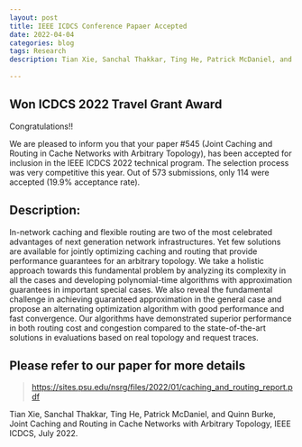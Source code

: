 ```yaml
---
layout: post
title: IEEE ICDCS Conference Papaer Accepted
date: 2022-04-04
categories: blog
tags: Research
description: Tian Xie, Sanchal Thakkar, Ting He, Patrick McDaniel, and Quinn Burke, Joint Caching and Routing in Cache Networks with Arbitrary Topology, IEEE ICDCS, July 2022.
 
---
```


## Won ICDCS 2022 Travel Grant Award
Congratulations!!

We are pleased to inform you that your paper #545 (Joint Caching and Routing in Cache Networks with Arbitrary Topology), has been accepted for inclusion in the IEEE ICDCS 2022 technical program. The selection process was very competitive this year. Out of 573 submissions, only 114 were accepted (19.9% acceptance rate).

## Description:
In-network caching and flexible routing are two of the most celebrated advantages of next generation network infrastructures. Yet few solutions are available for jointly optimizing caching and routing that provide performance guarantees for an arbitrary topology. We take a holistic approach towards this fundamental problem by analyzing its complexity in all the cases and developing polynomial-time algorithms with approximation guarantees in important special cases. We also reveal the fundamental challenge in achieving guaranteed approximation in the general case and propose an alternating optimization algorithm with good performance and fast convergence. Our algorithms have demonstrated superior performance in both routing cost and congestion compared to the state-of-the-art solutions in evaluations based on real topology and request traces.

## Please refer to our paper for more details
> https://sites.psu.edu/nsrg/files/2022/01/caching_and_routing_report.pdf

Tian Xie, Sanchal Thakkar, Ting He, Patrick McDaniel, and Quinn Burke, Joint Caching and Routing in Cache Networks with Arbitrary Topology, IEEE ICDCS, July 2022.